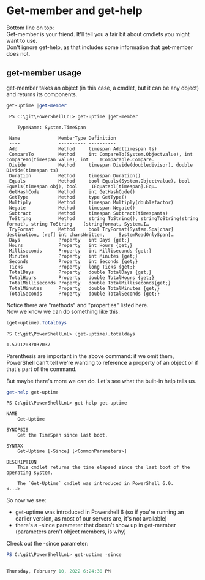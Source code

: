 # Get-member and get-help

Bottom line on top:  
Get-member is your friend.  It'll tell you a fair bit about cmdlets you might want to use.  
Don't ignore get-help, as that includes some information that get-member does not.

## get-member usage

get-member takes an object (in this case, a cmdlet, but it can be any object) and returns its components.

```powershell
get-uptime |get-member
```

```
 PS C:\git\PowerShellLnL> get-uptime |get-member
 
    TypeName: System.TimeSpan
 
 Name              MemberType Definition
 ----              ---------- ----------
 Add               Method     timespan Add(timespan ts)
 CompareTo         Method     int CompareTo(System.Objectvalue), int CompareTo(timespan value), int    IComparable.Compare…
 Divide            Method     timespan Divide(doubledivisor), double Divide(timespan ts)
 Duration          Method     timespan Duration()
 Equals            Method     bool Equals(System.Objectvalue), bool Equals(timespan obj), bool     IEquatabl[timespan].Equ…
 GetHashCode       Method     int GetHashCode()
 GetType           Method     type GetType()
 Multiply          Method     timespan Multiply(doublefactor)
 Negate            Method     timespan Negate()
 Subtract          Method     timespan Subtract(timespants)
 ToString          Method     string ToString(), stringToString(string format), string ToString    (stringformat, System.I…
 TryFormat         Method     bool TryFormat(System.Spa[char] destination, [ref] int charsWritten,     SystemReadOnlySpan[…
 Days              Property   int Days {get;}
 Hours             Property   int Hours {get;}
 Milliseconds      Property   int Milliseconds {get;}
 Minutes           Property   int Minutes {get;}
 Seconds           Property   int Seconds {get;}
 Ticks             Property   long Ticks {get;}
 TotalDays         Property   double TotalDays {get;}
 TotalHours        Property   double TotalHours {get;}
 TotalMilliseconds Property   double TotalMilliseconds{get;}
 TotalMinutes      Property   double TotalMinutes {get;}
 TotalSeconds      Property   double TotalSeconds {get;}
```

Notice there are "methods" and "properties" listed here.  
Now we know we can do something like this:

```powershell
(get-uptime).TotalDays
```

```text
PS C:\git\PowerShellLnL> (get-uptime).totaldays

1.57912037037037
```

Parenthesis are important in the above command: if we omit them, PowerShell can't tell we're wanting to reference a property of an object or if that's part of the command.

But maybe there's more we can do.  Let's see what the built-in help tells us.

```powershell
get-help get-uptime
```

```text
PS C:\git\PowerShellLnL> get-help get-uptime

NAME
    Get-Uptime

SYNOPSIS
    Get the TimeSpan since last boot.

SYNTAX
    Get-Uptime [-Since] [<CommonParameters>]

DESCRIPTION
    This cmdlet returns the time elapsed since the last boot of the operating system.

    The `Get-Uptime` cmdlet was introduced in PowerShell 6.0.
<...>
```

So now we see:

- get-uptime was introduced in Powershell 6 (so if you're running an earlier version, as most of our servers are, it's not available)
- there's a -since parameter that doesn't show up in get-member (parameters aren't object members, is why)

Check out the -since parameter:

```powershell
PS C:\git\PowerShellLnL> get-uptime -since


Thursday, February 10, 2022 6:24:30 PM
```
